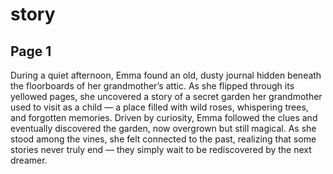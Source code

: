 # story

## Page 1

During a quiet afternoon, Emma found an old, dusty journal hidden beneath the
floorboards of her grandmother’s attic. As she flipped through its yellowed pages, she
uncovered a story of a secret garden her grandmother used to visit as a child — a
place filled with wild roses, whispering trees, and forgotten memories. Driven by
curiosity, Emma followed the clues and eventually discovered the garden, now
overgrown but still magical. As she stood among the vines, she felt connected to the
past, realizing that some stories never truly end — they simply wait to be
rediscovered by the next dreamer.

